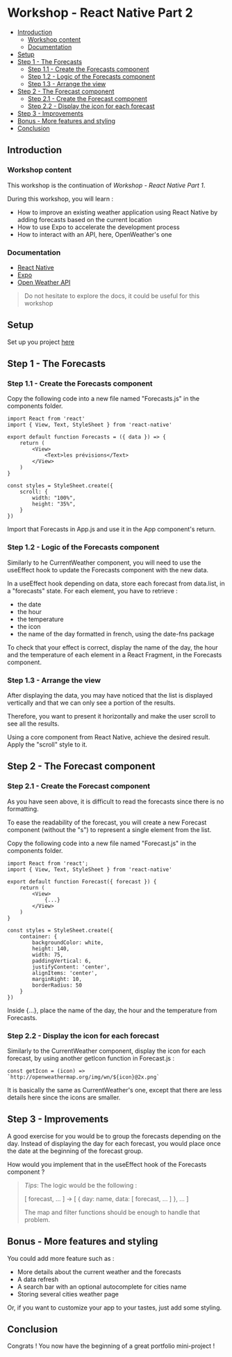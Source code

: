 # Workshop - React Native Part 2

- [Introduction](#introduction)
  - [Workshop content](#workshop-content)
  - [Documentation](#documentation)
- [Setup](#setup)
- [Step 1 - The Forecasts](#step-1---the-forecasts)
  - [Step 1.1 - Create the Forecasts component](#step-11---create-the-forecasts-component)
  - [Step 1.2 - Logic of the Forecasts component](#step-12---logic-of-the-forecasts-component)
  - [Step 1.3 - Arrange the view](#step-13---arrange-the-view)
- [Step 2 - The Forecast component](#step-2---the-forecast-component)
  - [Step 2.1 - Create the Forecast component](#step-21---create-the-forecast-component)
  - [Step 2.2 - Display the icon for each forecast](#step-22---display-the-icon-for-each-forecast)
- [Step 3 - Improvements](#step-3---improvements)
- [Bonus - More features and styling](#bonus---more-features-and-styling)
- [Conclusion](#conclusion)

## Introduction

### Workshop content

This workshop is the continuation of *Workshop - React Native Part 1*.

During this workshop, you will learn :

- How to improve an existing weather application using React Native by adding forecasts based on the current location
- How to use Expo to accelerate the development process
- How to interact with an API, here, OpenWeather's one

### Documentation

- [React Native](https://reactnative.dev/docs/getting-started)
- [Expo](https://docs.expo.dev/)
- [Open Weather API](https://openweathermap.org/api)

> Do not hesitate to explore the docs, it could be useful for this workshop

## Setup

Set up you project [here](SETUP.md)

## Step 1 - The Forecasts

### Step 1.1 - Create the Forecasts component

Copy the following code into a new file named "Forecasts.js" in the components folder.

    import React from 'react'
    import { View, Text, StyleSheet } from 'react-native'

    export default function Forecasts = ({ data }) => {
        return (
            <View>
                <Text>les prévisions</Text>
            </View>
        )
    }

    const styles = StyleSheet.create({
        scroll: {
            width: "100%",
            height: "35%",
        }
    })

Import that Forecasts in App.js and use it in the App component's return.

### Step 1.2 - Logic of the Forecasts component

Similarly to he CurrentWeather component, you will need to use the useEffect hook to update the Forecasts component with the new data.

In a useEffect hook depending on data, store each forecast from data.list, in a "forecasts" state.
For each element, you have to retrieve :

- the date
- the hour
- the temperature
- the icon
- the name of the day formatted in french, using the date-fns package

To check that your effect is correct, display the name of the day, the hour and the temperature of each element in a React Fragment, in the Forecasts component.

### Step 1.3 - Arrange the view

After displaying the data, you may have noticed that the list is displayed vertically and that we can only see a portion of the results.

Therefore, you want to present it horizontally and make the user scroll to see all the results.

Using a core component from React Native, achieve the desired result. Apply the "scroll" style to it.

## Step 2 - The Forecast component

### Step 2.1 - Create the Forecast component

As you have seen above, it is difficult to read the forecasts since there is no formatting.

To ease the readability of the forecast, you will create a new Forecast component (without the "s") to represent a single element from the list.

Copy the following code into a new file named "Forecast.js" in the components folder.

    import React from 'react';
    import { View, Text, StyleSheet } from 'react-native'

    export default function Forecast({ forecast }) {
        return (
            <View>
                {...}
            </View>
        )
    }

    const styles = StyleSheet.create({
        container: {
            backgroundColor: white,
            height: 140,
            width: 75,
            paddingVertical: 6,
            justifyContent: 'center',
            alignItems: 'center',
            marginRight: 10,
            borderRadius: 50
        }
    })

Inside {...}, place the name of the day, the hour and the temperature from Forecasts.

### Step 2.2 - Display the icon for each forecast

Similarly to the CurrentWeather component, display the icon for each forecast, by using another getIcon function in Forecast.js :

    const getIcon = (icon) => `http://openweathermap.org/img/wn/${icon}@2x.png`

It is basically the same as CurrentWeather's one, except that there are less details here since the icons are smaller.

## Step 3 - Improvements

A good exercise for you would be to group the forecasts depending on the day. Instead of displaying the day for each forecast, you would place once the date at the beginning of the forecast group.

How would you implement that in the useEffect hook of the Forecasts component ?

> *Tips*: The logic would be the following :
>
> [ forecast, ... ] -> [ { day: name, data: [ forecast, ... ] }, ... ]
>
> The map and filter functions should be enough to handle that problem.

## Bonus - More features and styling

You could add more feature such as :

- More details about the current weather and the forecasts
- A data refresh
- A search bar with an optional autocomplete for cities name
- Storing several cities weather page

Or, if you want to customize your app to your tastes, just add some styling.

## Conclusion

Congrats ! You now have the beginning of a great portfolio mini-project !

